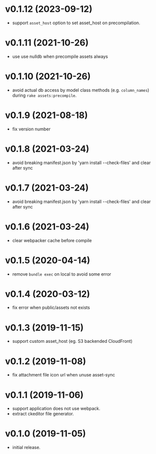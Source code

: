 # v0.1.12 (2023-09-12)

* support `asset_host` option to set asset_host on precompilation.

# v0.1.11 (2021-10-26)

* use use nulldb when precompile assets always

# v0.1.10 (2021-10-26)

* avoid actual db access by model class methods (e.g. `column_names`) during `rake assets:precompile`.

# v0.1.9 (2021-08-18)

* fix version number

# v0.1.8 (2021-03-24)

* avoid breaking manifest.json by 'yarn install --check-files' and clear after sync

# v0.1.7 (2021-03-24)

* avoid breaking manifest.json by 'yarn install --check-files' and clear after sync

# v0.1.6 (2021-03-24)

* clear webpacker cache before compile

# v0.1.5 (2020-04-14)

* remove `bundle exec` on local to avoid some error

# v0.1.4 (2020-03-12)

* fix error when public/assets not exists

# v0.1.3 (2019-11-15)

* support custom asset_host (eg. S3 backended CloudFront)

# v0.1.2 (2019-11-08)

* fix attachment file icon url when unuse asset-sync

# v0.1.1 (2019-11-06)

* support application does not use webpack.
* extract ckeditor file generator.

# v0.1.0 (2019-11-05)

* initial release.

